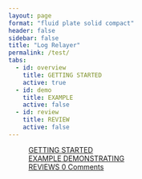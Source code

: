 ```yaml
---
layout: page
format: "fluid plate solid compact"
header: false
sidebar: false
title: "Log Relayer"
permalink: /test/
tabs:
  - id: overview
    title: GETTING STARTED
    active: true
  - id: demo
    title: EXAMPLE
    active: false
  - id: review
    title: REVIEW
    active: false
---
```


<dl class="tabs" data-tabs>
    <dd class="tabs-title is-active"><a href="#overview"><span class="iconfont"></span> GETTING STARTED</a></dd>
    <dd class="tabs-title" id="demoTab"><a href="#demo"><span class="iconfont"></span> EXAMPLE DEMONSTRATING</a></dd>
    <dd class="tabs-title" id="reviewsTab"><a href="#reviews"><span class="iconfont"></span> REVIEWS <span class="icon-chat"></span><span class="disqus-comment-count" data-disqus-identifier="{{ page.url }}">0 Comments</span></a></dd>
</dl>
